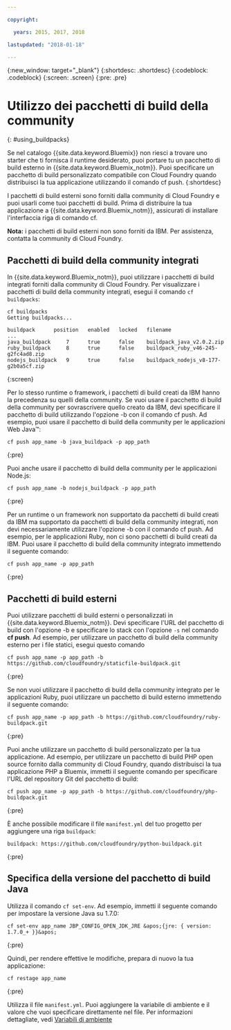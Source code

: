 ```yaml
---

copyright:

  years: 2015, 2017, 2018

lastupdated: "2018-01-18"

---
```


{:new_window: target="_blank"}
{:shortdesc: .shortdesc}
{:codeblock: .codeblock}
{:screen: .screen}
{:pre: .pre}

# Utilizzo dei pacchetti di build della community
{: #using_buildpacks}

Se nel catalogo {{site.data.keyword.Bluemix}} non riesci a trovare uno starter che ti fornisca il runtime desiderato, puoi portare tu un pacchetto di build esterno in {{site.data.keyword.Bluemix_notm}}. Puoi specificare un pacchetto di build personalizzato compatibile con Cloud Foundry quando distribuisci la tua applicazione utilizzando il comando cf push.
{:shortdesc}

I pacchetti di build esterni sono forniti dalla community di Cloud Foundry
e puoi usarli come tuoi pacchetti di build. Prima di
distribuire la tua applicazione a {{site.data.keyword.Bluemix_notm}},
assicurati di installare l'interfaccia riga di comando cf.

**Nota:** i pacchetti di build esterni non sono forniti da IBM. Per assistenza, contatta la community di Cloud Foundry.

## Pacchetti di build della community integrati

In {{site.data.keyword.Bluemix_notm}},
puoi utilizzare i pacchetti di build integrati forniti dalla community di
Cloud Foundry. Per visualizzare i pacchetti di build della community integrati, esegui il comando `cf
buildpacks`:

```
cf buildpacks
Getting buildpacks...

buildpack      position   enabled   locked   filename
...
java_buildpack     7      true      false    buildpack_java_v2.0.2.zip
ruby_buildpack     8      true      false    buildpack_ruby_v46-245-g2fc4ad8.zip
nodejs_buildpack   9      true      false    buildpack_nodejs_v8-177-g2b0a5cf.zip
```
{:screen}


Per lo stesso runtime o framework, i pacchetti di build creati da IBM hanno la precedenza su quelli della community. Se vuoi usare il pacchetto di build della community per sovrascrivere quello creato da IBM, devi specificare il pacchetto di build utilizzando l'opzione -b con il comando cf push.
Ad esempio, puoi usare il pacchetto di build della community per le applicazioni Web Java™:

```
cf push app_name -b java_buildpack -p app_path
```
{:pre}

Puoi anche usare il pacchetto di build della community per le applicazioni Node.js:

```
cf push app_name -b nodejs_buildpack -p app_path
```
{:pre}

Per un runtime o un framework non supportato da pacchetti di build creati da IBM ma supportato da pacchetti di build della community integrati, non devi necessariamente utilizzare l'opzione -b con il comando cf push. Ad esempio, per le applicazioni Ruby, non ci sono pacchetti di build creati da IBM. Puoi usare il pacchetto di build della community integrato immettendo il
seguente comando:

```
cf push app_name -p app_path
```
{:pre}

## Pacchetti di build esterni

Puoi utilizzare pacchetti di build esterni o personalizzati in {{site.data.keyword.Bluemix_notm}}. Devi specificare l'URL del pacchetto di build con l'opzione -b e specificare lo stack con l'opzione `-s` nel comando **cf push**. Ad esempio, per utilizzare un pacchetto di build della community esterno per i file statici, esegui questo comando

```
cf push app_name -p app_path -b https://github.com/cloudfoundry/staticfile-buildpack.git
```
{:pre}

Se non vuoi utilizzare il pacchetto di build della community integrato per le applicazioni Ruby, puoi utilizzare un pacchetto di build esterno immettendo il seguente comando:

```
cf push app_name -p app_path -b https://github.com/cloudfoundry/ruby-buildpack.git
```
{:pre}

Puoi anche utilizzare un pacchetto di build personalizzato per la tua applicazione. Ad esempio, per utilizzare un pacchetto di build PHP open source fornito dalla community di Cloud Foundry, quando distribuisci la tua applicazione PHP a Bluemix, immetti il seguente comando per specificare l'URL del repository Git del pacchetto di build:

```
cf push app_name -p app_path -b https://github.com/cloudfoundry/php-buildpack.git
```
{:pre}

È anche possibile modificare il file `manifest.yml` del tuo progetto per aggiungere una riga `buildpack`:

```
buildpack: https://github.com/cloudfoundry/python-buildpack.git
```
{:pre}


## Specifica della versione del pacchetto di build Java

Utilizza il comando `cf set-env`. Ad esempio, immetti il seguente comando per impostare la versione Java su 1.7.0:
```
cf set-env app_name JBP_CONFIG_OPEN_JDK_JRE &apos;{jre: { version: 1.7.0_+ }}&apos;
```
{:pre}

Quindi, per rendere effettive
le modifiche, prepara di nuovo la tua applicazione:

```
cf restage app_name
```
{:pre}

Utilizza il file `manifest.yml`. Puoi aggiungere la
variabile di ambiente e il valore che vuoi specificare direttamente
nel file. Per informazioni dettagliate, vedi [Variabili di ambiente](https://docs.cloudfoundry.org/devguide/deploy-apps/manifest.html#env-block)
